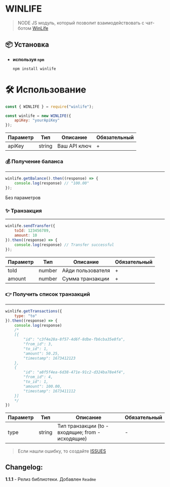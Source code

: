 # WINLIFE

> NODE JS модуль, который позволит взаимодействовать с чат-ботом [WinLife](https://vk.com/winlife_bot)

## 📦 Установка

-   **используя `npm`**
    ```shell
    npm install winlife
    ```

# 🛠️ Использование

```js
const { WINLIFE } = require("winlife");

const winlife = new WINLIFE({
    apiKey: "yourApiKey"
});
```

| Параметр  | Тип    | Описание                                    | Обязательный |
| --------- | ------ | ------------------------------------------- | ------------ |
| apiKey    | string | Ваш API ключ                                | +            |

### 💰 Получение баланса

---

```js
winlife.getBalance().then((response) => {
    console.log(response) // "100.00"
});
```

Без параметров

### ✨ Транзакция

---

```js
winlife.sendTransfer({
    toId: 123456789,
    amount: 10
}).then((response) => {
    console.log(response) // Transfer successful
});
```

| Параметр       | Тип    | Описание                                                                        | Обязательный |
| -------------- | ------ | ------------------------------------------------------------------------------- | ------------ |
| toId           | number | Айди пользователя                                                               | +            |
| amount         | number | Сумма транзакции                                                                | +            |



### 👉 Получить список транзакций

---

```js
winlife.getTransactions({
    type: "to"
}).then((response) => {
    console.log(response)
    /*
    [{
        "id": "c3f4e28a-8f57-4d6f-8dbe-fb6cba35e8fa",
        "from_id": 3,
        "to_id": 1,
        "amount": 50.25,
        "timestamp": 1673412123
    },
    {
        "id": "a8f5f4ea-6d38-471e-91c2-d324ba78e4f4",
        "from_id": 4,
        "to_id": 1,
        "amount": 100.00,
        "timestamp": 1673411112
    }]
    */
})
```

| Параметр | Тип    | Описание                          | Обязательный |
| -------- | ------ | --------------------------------- | ------------ |
| type     | string | Тип транзакции (to - входящие; from - исходящие)    | -            |

> Если нашли ошибку, то создайте [ISSUES](https://github.com/pressfqwerty/winlife/issues/new)

## Changelog:

**1.1.1** - Релиз библиотеки. Добавлен `Readme`
